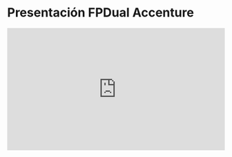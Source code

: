 # Presentación FPDual Accenture
<div style="width: 100%;">
  <div style="position: relative; padding-bottom: 56.25%; padding-top: 0; height: 0;">
    <iframe frameborder="0" width="1200" height="675" style="position: absolute; top: 0; left: 0; width: 100%; height: 100%;" src="https://view.genial.ly/60aa6797a20f450d800c8d74" type="text/html" allowscriptaccess="always" allowfullscreen="true" scrolling="yes" allownetworking="all"></iframe>
  </div>
</div>
